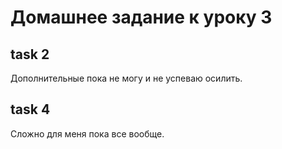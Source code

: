 # Домашнее задание к уроку 3
## task 2
Дополнительные пока не могу и не успеваю осилить.
## task 4
Сложно для меня пока все вообще.

